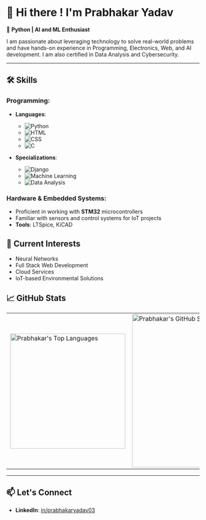 # 👋 Hi there ! I'm **Prabhakar Yadav**  
🚀 **Python | AI and ML Enthusiast**

I am passionate about leveraging technology to solve real-world problems and have hands-on experience in Programming, Electronics, Web, and AI development. I am also certified in Data Analysis and Cybersecurity.

---

## 🛠️ Skills  
### Programming:
- **Languages**:
  
  - ![Python](https://img.shields.io/badge/-Python-3776AB?style=flat&logo=python&logoColor=white)
  - ![HTML](https://img.shields.io/badge/-HTML5-E34F26?style=flat&logo=html5&logoColor=white)
  - ![CSS](https://img.shields.io/badge/-CSS3-1572B6?style=flat&logo=css3&logoColor=white)
  - ![C](https://img.shields.io/badge/-C-A8B9CC?style=flat&logo=c&logoColor=white)
- **Specializations**:
  
  - ![Django](https://img.shields.io/badge/-Django-092E20?style=flat&logo=django&logoColor=white)
  - ![Machine Learning](https://img.shields.io/badge/-Machine%20Learning-FF6F00?style=flat&logo=ml&logoColor=white)
  - ![Data Analysis](https://img.shields.io/badge/-Data%20Analysis-4CAF50?style=flat&logo=data&logoColor=white)

### Hardware & Embedded Systems:  
- Proficient in working with **STM32** microcontrollers  
- Familiar with sensors and control systems for IoT projects
- **Tools**: LTSpice, KiCAD

## 🌱 Current Interests  
- Neural Networks
- Full Stack Web Development
- Cloud Services  
- IoT-based Environmental Solutions

## 📈 GitHub Stats 

<table align="center">
    <tr>
        <td style="padding:10px">
            <img src="https://github-readme-stats.vercel.app/api/top-langs?username=prabhakaryadav2003&show_icons=true&theme=dark&locale=en&layout=compact" alt="Prabhakar's Top Languages" width="300" />
        </td>
        <td>
            <img src="https://github-readme-stats.vercel.app/api?username=prabhakaryadav2003&show_icons=true&theme=radical" alt="Prabhakar's GitHub Stats" width="400" />
        </td>
    </tr>
</table>

---
## 📫 Let's Connect  
- **LinkedIn**: [in/prabhakaryadav03](https://linkedin.com/in/prabhakaryadav03)
